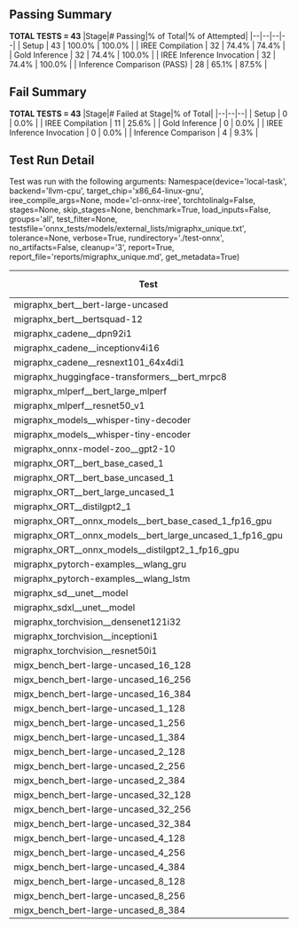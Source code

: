 ## Passing Summary

**TOTAL TESTS = 43**
|Stage|# Passing|% of Total|% of Attempted|
|--|--|--|--|
| Setup | 43 | 100.0% | 100.0% |
| IREE Compilation | 32 | 74.4% | 74.4% |
| Gold Inference | 32 | 74.4% | 100.0% |
| IREE Inference Invocation | 32 | 74.4% | 100.0% |
| Inference Comparison (PASS) | 28 | 65.1% | 87.5% |
## Fail Summary

**TOTAL TESTS = 43**
|Stage|# Failed at Stage|% of Total|
|--|--|--|
| Setup | 0 | 0.0% |
| IREE Compilation | 11 | 25.6% |
| Gold Inference | 0 | 0.0% |
| IREE Inference Invocation | 0 | 0.0% |
| Inference Comparison | 4 | 9.3% |
## Test Run Detail
Test was run with the following arguments:
Namespace(device='local-task', backend='llvm-cpu', target_chip='x86_64-linux-gnu', iree_compile_args=None, mode='cl-onnx-iree', torchtolinalg=False, stages=None, skip_stages=None, benchmark=True, load_inputs=False, groups='all', test_filter=None, testsfile='onnx_tests/models/external_lists/migraphx_unique.txt', tolerance=None, verbose=True, rundirectory='./test-onnx', no_artifacts=False, cleanup='3', report=True, report_file='reports/migraphx_unique.md', get_metadata=True)

| Test | Exit Status | Mean Benchmark Time (ms) | Notes |
|--|--|--|--|
| migraphx_bert__bert-large-uncased | PASS | 376.93640186140937 | |
| migraphx_bert__bertsquad-12 | compilation | None | |
| migraphx_cadene__dpn92i1 | PASS | 276.55298117315397 | |
| migraphx_cadene__inceptionv4i16 | PASS | 5770.9451840491965 | |
| migraphx_cadene__resnext101_64x4di1 | PASS | 334.5706627005711 | |
| migraphx_huggingface-transformers__bert_mrpc8 | PASS | 403.5441751863497 | |
| migraphx_mlperf__bert_large_mlperf | Numerics | 424.9693251331337 | |
| migraphx_mlperf__resnet50_v1 | PASS | 300.64431232555455 | |
| migraphx_models__whisper-tiny-decoder | PASS | 58.2245626202267 | |
| migraphx_models__whisper-tiny-encoder | Numerics | 209.77819343614908 | |
| migraphx_onnx-model-zoo__gpt2-10 | compilation | None | |
| migraphx_ORT__bert_base_cased_1 | compilation | None | |
| migraphx_ORT__bert_base_uncased_1 | compilation | None | |
| migraphx_ORT__bert_large_uncased_1 | compilation | None | |
| migraphx_ORT__distilgpt2_1 | compilation | None | |
| migraphx_ORT__onnx_models__bert_base_cased_1_fp16_gpu | compilation | None | |
| migraphx_ORT__onnx_models__bert_large_uncased_1_fp16_gpu | compilation | None | |
| migraphx_ORT__onnx_models__distilgpt2_1_fp16_gpu | compilation | None | |
| migraphx_pytorch-examples__wlang_gru | PASS | 59.08881409494723 | |
| migraphx_pytorch-examples__wlang_lstm | PASS | 19.208430523846157 | |
| migraphx_sd__unet__model | import_model | None | |
| migraphx_sdxl__unet__model | import_model | None | |
| migraphx_torchvision__densenet121i32 | PASS | 1618.1364175863564 | |
| migraphx_torchvision__inceptioni1 | PASS | 197.29740257025696 | |
| migraphx_torchvision__resnet50i1 | PASS | 83.5549749075047 | |
| migx_bench_bert-large-uncased_16_128 | PASS | 1585.7032516117517 | |
| migx_bench_bert-large-uncased_16_256 | PASS | 5371.2548710173 | |
| migx_bench_bert-large-uncased_16_384 | Numerics | 9586.951129642935 | |
| migx_bench_bert-large-uncased_1_128 | PASS | 174.71231232048012 | |
| migx_bench_bert-large-uncased_1_256 | PASS | 262.0004158751625 | |
| migx_bench_bert-large-uncased_1_384 | PASS | 359.4702224751624 | |
| migx_bench_bert-large-uncased_2_128 | PASS | 242.2256608907547 | |
| migx_bench_bert-large-uncased_2_256 | PASS | 462.07683069709066 | |
| migx_bench_bert-large-uncased_2_384 | PASS | 678.8962863308067 | |
| migx_bench_bert-large-uncased_32_128 | PASS | 5067.8385163967805 | |
| migx_bench_bert-large-uncased_32_256 | PASS | 14042.247357040955 | |
| migx_bench_bert-large-uncased_32_384 | Numerics | 24320.54008434837 | |
| migx_bench_bert-large-uncased_4_128 | PASS | 411.83542533932876 | |
| migx_bench_bert-large-uncased_4_256 | PASS | 806.4427406449491 | |
| migx_bench_bert-large-uncased_4_384 | PASS | 1278.1323513869816 | |
| migx_bench_bert-large-uncased_8_128 | PASS | 791.9537380803376 | |
| migx_bench_bert-large-uncased_8_256 | PASS | 1703.7036669595789 | |
| migx_bench_bert-large-uncased_8_384 | PASS | 3540.9039807273075 | |
